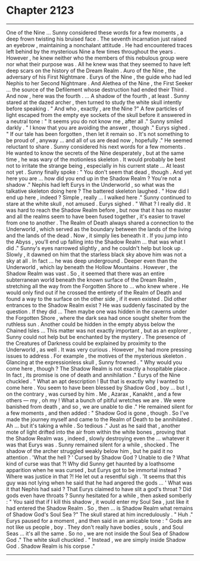 
# Chapter 2123


---

One of the Nine …
Sunny considered these words for a few moments , a deep frown twisting his bruised face . The seventh incarnation just raised an eyebrow , maintaining a nonchalant attitude .
He had encountered traces left behind by the mysterious Nine a few times throughout the years . However , he knew neither who the members of this nebulous group were nor what their purpose was . All he knew was that they seemed to have left deep scars on the history of the Dream Realm .
Auro of the Nine , the adversary of his First Nightmare .
Eurys of the Nine , the guide who had led Nephis to her Second Nightmare .
And Alethea of the Nine , the First Seeker … the source of the Defilement whose destruction had ended their Third .
And now , here was the fourth .
… A shadow of the fourth , at least .
Sunny stared at the dazed archer , then turned to study the white skull intently before speaking .
" And who , exactly , are the Nine ?"
A few particles of light escaped from the empty eye sockets of the skull before it answered in a neutral tone :
" It seems you do not know me , after all ."
Sunny smiled darkly .
" I know that you are avoiding the answer , though ."
Eurys sighed .
" If our tale has been forgotten , then let it remain so . It's not something to be proud of , anyway ... and all of us are dead now , hopefully ."
He seemed reluctant to share .
Sunny considered his next words for a few moments . He wanted to know the secrets of the Nine desperately , but at the same time , he was wary of the motionless skeleton .
It would probably be best not to irritate the strange being , especially in his current state …
At least not yet .
Sunny finally spoke :
" You don't seem that dead , though . And yet here you are ... how did you end up in the Shadow Realm ? You're not a shadow ."
Nephis had left Eurys in the Underworld , so what was the talkative skeleton doing here ?
The battered skeleton laughed .
" How did I end up here , indeed ? Simple , really … I walked here ."
Sunny continued to stare at the white skull , not amused .
Eurys sighed .
" What ? I really did . It was hard to reach the Shadow Realm before , but now that it has no master and all the realms seem to have been fused together , it's easier to travel from one to another . The Realm of Death always shared a connection to the Underworld , which served as the boundary between the lands of the living and the lands of the dead . Now , it simply lies beneath it . If you jump into the Abyss , you'll end up falling into the Shadow Realm … that was what I did ."
Sunny's eyes narrowed slightly , and he couldn't help but look up .
Slowly , it dawned on him that the starless black sky above him was not a sky at all . In fact … he was deep underground . Deeper even than the Underworld , which lay beneath the Hollow Mountains .
However , the Shadow Realm was vast . So , it seemed that there was an entire subterranean world beneath the known surface of the Dream Realm , stretching all the way from the Forgotten Shore to … who knew where . He would only find out if he crossed the entirety of the Realm of Death and found a way to the surface on the other side , if it even existed .
Did other entrances to the Shadow Realm exist ?
He was suddenly fascinated by the question .
If they did …
Then maybe one was hidden in the caverns under the Forgotten Shore , where the dark sea had once sought shelter from the ruthless sun . Another could be hidden in the empty abyss below the Chained Isles …
This matter was not exactly important , but as an explorer , Sunny could not help but be enchanted by the mystery .
The presence of the Creatures of Darkness could be explained by proximity to the Underworld , as well . It was very curious .
However , he had more pressing issues to address . For example , the motives of the mysterious skeleton .
Glancing at the expressionless skull , Sunny frowned .
" Why would you come here , though ? The Shadow Realm is not exactly a hospitable place . In fact , its promise is one of death and annihilation ."
Eurys of the Nine chuckled .
" What an apt description ! But that is exactly why I wanted to come here . You seem to have been blessed by Shadow God , boy … but I , on the contrary , was cursed by him . Me , Azarax , Kanakht , and a few others — my , oh my ! What a bunch of pitiful wretches we are . We were banished from death , and so , we are unable to die ."
He remained silent for a few moments , and then added :
" Shadow God is gone , though . So I've made the journey myself and came to the Realm of Death to be annihilated . Ah … but it's taking a while . So tedious ."
Just as he said that , another mote of light drifted into the air from within the white bones , proving that the Shadow Realm was , indeed , slowly destroying even the … whatever it was that Eurys was .
Sunny remained silent for a while , shocked . The shadow of the archer struggled weakly below him , but he paid it no attention .
'What the hell ? '
Cursed by Shadow God ? Unable to die ?
What kind of curse was that ?! Why did Sunny get haunted by a loathsome apparition when he was cursed , but Eurys got to be immortal instead ?
Where was justice in that ?!
He let out a resentful sigh .
'It seems that this guy was not lying when he said that he had angered the gods … '
What was it that Nephis had said ? That Eurys claimed to have slit a god's throat ?
Did gods even have throats ?
Sunny hesitated for a while , then asked somberly :
" You said that if I kill this shadow , it would enter my Soul Sea , just like it had entered the Shadow Realm . So , then … is Shadow Realm what remains of Shadow God's Soul Sea ?"
The skull stared at him incredulously .
" Huh ."
Eurys paused for a moment , and then said in an amicable tone :
" Gods are not like us people , boy . They don't really have bodies , souls , and Soul Seas … it's all the same . So no , we are not inside the Soul Sea of Shadow God ."
The white skull chuckled .
" Instead , we are simply inside Shadow God . Shadow Realm is his corpse ."

---

